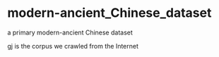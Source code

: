 # modern-ancient_Chinese_dataset
a primary modern-ancient Chinese dataset

gj is the corpus we crawled from the Internet
